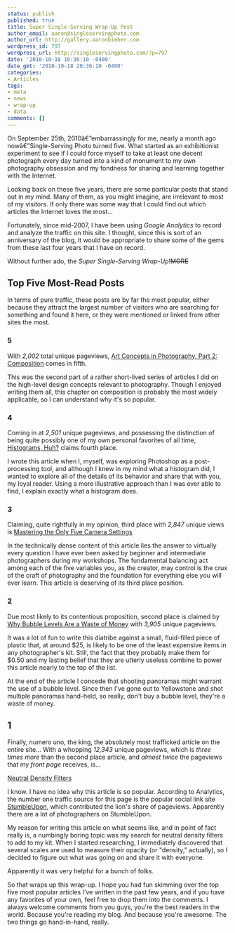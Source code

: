 ```yaml
---
status: publish
published: true
title: Super Single-Serving Wrap-Up Post
author_email: aaron@singleservingphoto.com
author_url: http://gallery.aaronbieber.com
wordpress_id: 797
wordpress_url: http://singleservingphoto.com/?p=797
date: '2010-10-18 16:36:10 -0400'
date_gmt: '2010-10-18 20:36:10 -0400'
categories:
- Articles
tags:
- meta
- news
- wrap-up
- data
comments: []
---
```

On September 25th, 2010â€”embarrassingly for me, nearly a month ago
nowâ€”Single-Serving Photo turned five. What started as an exhibitionist
experiment to see if I could force myself to take at least one decent
photograph every day turned into a kind of monument to my own
photography obsession and my fondness for sharing and learning together
with the Internet.

Looking back on these five years, there are some particular posts that
stand out in my mind. Many of them, as you might imagine, are irrelevant
to most of my visitors. If only there was some way that I could find out
which articles the Internet loves the most...

Fortunately, since mid-2007, I have been using _Google Analytics_ to
record and analyze the traffic on this site. I thought, since this is
sort of an anniversary of the blog, it would be appropriate to share
some of the gems from these last four years that I have on record.

Without further ado, the *Super Single-Serving Wrap-Up*!~~MORE~~

## Top Five Most-Read Posts

In terms of pure traffic, these posts are by far the most popular,
either because they attract the largest number of visitors who are
searching for something and found it here, or they were mentioned or
linked from other sites the most.

### 5

With *2,002* total unique pageviews, [Art Concepts in Photography,
Part 2:
Composition](/articles/2007/08/26/art-concepts-in-photography-part-2-composition/)
comes in fifth.

This was the second part of a rather short-lived series of articles I
did on the high-level design concepts relevant to photography. Though I
enjoyed writing them all, this chapter on composition is probably the
most widely applicable, so I can understand why it's so popular.

### 4

Coming in at *2,501* unique pageviews, and possessing the distinction
of being quite possibly one of my own personal favorites of all time,
[Histograms,
Huh?](/articles/2007/06/03/histograms-huh/) claims
fourth place.

I wrote this article when I, myself, was exploring Photoshop as a
post-processing tool, and although I knew in my mind what a histogram
did, I wanted to explore all of the details of its behavior and share
that with you, my loyal reader. Using a more illustrative approach than
I was ever able to find, I explain exactly what a histogram does.

### 3

Claiming, quite rightfully in my opinion, third place with *2,847*
unique views is [Mastering the Only Five Camera
Settings](/articles/2008/06/30/mastering-the-only-five-camera-settings/.)

In the technically dense content of this article lies the answer to
virtually every question I have ever been asked by beginner and
intermediate photographers during my workshops. The fundamental
balancing act among each of the five variables you, as the creator, may
control is the crux of the craft of photography and the foundation for
everything else you will ever learn. This article is deserving of its
third place position.

### 2

Due most likely to its contentious proposition, second place is claimed
by [Why Bubble Levels Are a Waste of
Money](/articles/2007/10/10/why-bubble-levels-are-a-waste-of-money/,)
with *3,905* unique pageviews.

It was a lot of fun to write this diatribe against a small, fluid-filled
piece of plastic that, at around \$25, is likely to be one of the least
expensive items in any photographer's kit. Still, the fact that they
probably make them for \$0.50 and my lasting belief that they are
utterly useless combine to power this article nearly to the top of the
list.

At the end of the article I concede that shooting panoramas might
warrant the use of a bubble level. Since then I've gone out to
Yellowstone and shot multiple panoramas hand-held, so really, don't buy
a bubble level, they're a waste of money.

## 1

Finally, numero uno, the king, the absolutely most trafficked article on
the entire site... With a whopping *12,343* unique pageviews, which is
*three times more* than the second place article, and *almost twice*
the pageviews that my *front page* receives, is...

[Neutral Density
Filters](/articles/2008/02/21/neutral-density-filters/.)

I know. I have no idea why this article is so popular. According to
Analytics, the number one traffic source for this page is the popular
social link site [StumbleUpon](http://www.stumbleupon.com), which
contributed the lion's share of pageviews. Apparently there are a lot of
photographers on StumbleUpon.

My reason for writing this article on what seems like, and in point of
fact really is, a numbingly boring topic was my search for neutral
density filters to add to my kit. When I started researching, I
immediately discovered that several scales are used to measure their
opacity (or "density," actually), so I decided to figure out what was
going on and share it with everyone.

Apparently it was very helpful for a bunch of folks.

So that wraps up this wrap-up. I hope you had fun skimming over the top
five most popular articles I've written in the past few years, and if
you have any favorites of your own, feel free to drop them into the
comments. I always welcome comments from you guys, you're the best
readers in the world. Because you're reading my blog. And because you're
awesome. The two things go hand-in-hand, really.
